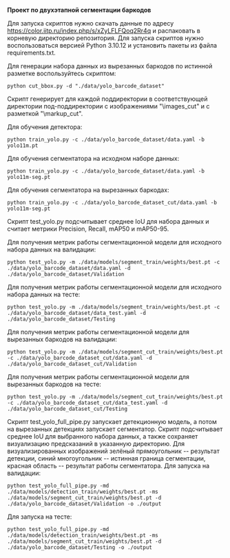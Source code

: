 **Проект по двухэтапной сегментации баркодов**

Для запуска скриптов нужно скачать данные по адресу https://color.iitp.ru/index.php/s/xZyLFLFQoq2Rr4q и распаковать в корневую директорию репозитория.
Для запуска скриптов нужно воспользоваться версией Python 3.10.12 и установить пакеты из файла requirements.txt.

Для генерации набора данных из вырезанных баркодов по истинной разметке воспользуйтесь скриптом:
```
python cut_bbox.py -d "./data/yolo_barcode_dataset"
```
Скрипт генерирует для каждой поддиректории в соответствующей директории под-поддиректории с изображениями "\images_cut" и с разметкой "\markup_cut".

Для обучения детектора:
```
python train_yolo.py -c ./data/yolo_barcode_dataset/data.yaml -b yolo11m.pt
```

Для обучения сегментатора на исходном наборе данных:
```
python train_yolo.py -c ./data/yolo_barcode_dataset/data.yaml -b yolo11m-seg.pt
```

Для обучения сегментатора на вырезанных баркодах:
```
python train_yolo.py -c ./data/yolo_barcode_dataset_cut/data.yaml -b yolo11m-seg.pt
```

Скрипт test_yolo.py подсчитывает среднее IoU для набора данных и считает метрики Precision, Recall, mAP50 и mAP50-95.

Для получения метрик работы сегментационной модели для исходного набора данных на валидации:
```
python test_yolo.py -m ./data/models/segment_train/weights/best.pt -c ./data/yolo_barcode_dataset/data.yaml -d ./data/yolo_barcode_dataset/Validation
```

Для получения метрик работы сегментационной модели для исходного набора данных на тесте:
```
python test_yolo.py -m ./data/models/segment_train/weights/best.pt -c ./data/yolo_barcode_dataset/data_test.yaml -d ./data/yolo_barcode_dataset/Testing
```

Для получения метрик работы сегментационной модели для вырезанных баркодов на валидации:
```
python test_yolo.py -m ./data/models/segment_cut_train/weights/best.pt -c ./data/yolo_barcode_dataset_cut/data.yaml -d ./data/yolo_barcode_dataset_cut/Validation
```

Для получения метрик работы сегментационной модели для вырезанных баркодов на тесте:
```
python test_yolo.py -m ./data/models/segment_cut_train/weights/best.pt -c ./data/yolo_barcode_dataset_cut/data_test.yaml -d ./data/yolo_barcode_dataset_cut/Testing
```

Скрипт test_yolo_full_pipe.py запускает детекционную модель, а потом на вырезанных детекциях запускает сегментатор. 
Скрипт подсчитывает среднее IoU для выбранного набора данных, а также сохраняет визуализацию предсказаний в указанную директорию.
Для визуализированных изображений зелёный прямоугольник -- результат детекции, синий многоугольник -- истинная граница сегментации, красная область -- результат работы сегментатора.
Для запуска на валидации: 
```
python test_yolo_full_pipe.py -md ./data/models/detection_train/weights/best.pt -ms ./data/models/segment_cut_train/weights/best.pt -d ./data/yolo_barcode_dataset/Validation -o ./output
```

Для запуска на тесте: 
```
python test_yolo_full_pipe.py -md ./data/models/detection_train/weights/best.pt -ms ./data/models/segment_cut_train/weights/best.pt -d ./data/yolo_barcode_dataset/Testing -o ./output
```
